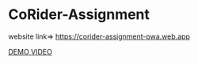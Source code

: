 # CoRider-Assignment

website link=> https://corider-assignment-pwa.web.app


[DEMO VIDEO](https://github.com/abhistark007/CoRider-Assignment/assets/58290134/97fd92d1-27e6-491c-811c-38fc83f583ab)


